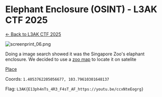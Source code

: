 # Elephant Enclosure (OSINT) - L3AK CTF 2025

[← Back to L3AK CTF 2025](ctf-l3ak-2025.md)

![screenprint_06.png](assets/screenprint_06.png)

Doing a image search showed it was the Singapore Zoo's elaphant enclosure. 
We decided to use a [zoo map](https://www.mandai.com/content/dam/mandai/singapore-zoo/park-map/sz-en-map.pdf) to locate it on satelite

[Place](https://maps.app.goo.gl/5Zyc2WwAMmimxjii9)

Coords: `1.4053762205056677, 103.79610301648137`

Flag: `L3AK{E13ph4nTs_4R3_F4sT_AF_https://youtu.be/ccxNteEogrg}`
